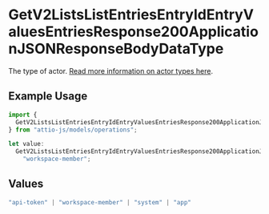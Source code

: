 # GetV2ListsListEntriesEntryIdEntryValuesEntriesResponse200ApplicationJSONResponseBodyDataType

The type of actor. [Read more information on actor types here](/docs/actors).

## Example Usage

```typescript
import {
  GetV2ListsListEntriesEntryIdEntryValuesEntriesResponse200ApplicationJSONResponseBodyDataType,
} from "attio-js/models/operations";

let value:
  GetV2ListsListEntriesEntryIdEntryValuesEntriesResponse200ApplicationJSONResponseBodyDataType =
    "workspace-member";
```

## Values

```typescript
"api-token" | "workspace-member" | "system" | "app"
```
